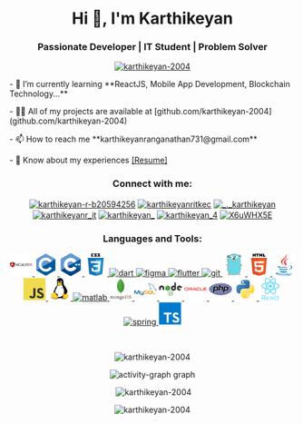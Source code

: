 <h1 align="center">Hi 👋, I'm Karthikeyan</h1>
<h3 align="center">Passionate Developer | IT Student | Problem Solver</h3>

<p align="center"> <a href="https://github.com/ryo-ma/github-profile-trophy"><img src="https://github-profile-trophy.vercel.app/?username=karthikeyan-2004" alt="karthikeyan-2004" /></a> </p>
<p>
  - 🌱 I’m currently learning **ReactJS, Mobile App Development, Blockchain Technology...**
</p><p>
- 👨‍💻 All of my projects are available at [github.com/karthikeyan-2004](github.com/karthikeyan-2004)
</p><p>
- 📫 How to reach me **karthikeyanranganathan731@gmail.com**
</p><p>
- 📄 Know about my experiences <a href="https://drive.google.com/file/d/1bArAD78CQyLK5kYGlTNQ_XszHYysUy-A/view?usp=sharing">[Resume]</a>
</p>

<h3 align="center">Connect with me:</h3>
<p align="center">
<a href="https://linkedin.com/in/karthikeyan-r-b20594256" target="blank"><img align="center" src="https://raw.githubusercontent.com/rahuldkjain/github-profile-readme-generator/master/src/images/icons/Social/linked-in-alt.svg" alt="karthikeyan-r-b20594256" height="30" width="40" /></a>
<a href="https://kaggle.com/karthikeyanritkec" target="blank"><img align="center" src="https://raw.githubusercontent.com/rahuldkjain/github-profile-readme-generator/master/src/images/icons/Social/kaggle.svg" alt="karthikeyanritkec" height="30" width="40" /></a>
<a href="https://instagram.com/_._karthikeyan" target="blank"><img align="center" src="https://raw.githubusercontent.com/rahuldkjain/github-profile-readme-generator/master/src/images/icons/Social/instagram.svg" alt="_._karthikeyan" height="30" width="40" /></a>
<a href="https://www.hackerrank.com/karthikeyanr_it" target="blank"><img align="center" src="https://raw.githubusercontent.com/rahuldkjain/github-profile-readme-generator/master/src/images/icons/Social/hackerrank.svg" alt="karthikeyanr_it" height="30" width="40" /></a>
<a href="https://codeforces.com/profile/karthikeyan_" target="blank"><img align="center" src="https://raw.githubusercontent.com/rahuldkjain/github-profile-readme-generator/master/src/images/icons/Social/codeforces.svg" alt="karthikeyan_" height="30" width="40" /></a>
<a href="https://www.leetcode.com/karthikeyan_4" target="blank"><img align="center" src="https://raw.githubusercontent.com/rahuldkjain/github-profile-readme-generator/master/src/images/icons/Social/leet-code.svg" alt="karthikeyan_4" height="30" width="40" /></a>
<a href="https://discord.gg/X6uWHX5E" target="blank"><img align="center" src="https://raw.githubusercontent.com/rahuldkjain/github-profile-readme-generator/master/src/images/icons/Social/discord.svg" alt="X6uWHX5E" height="30" width="40" /></a>
</p>

<h3 align="center">Languages and Tools:</h3>
<p align="center"> 
  <a href="https://angular.io" target="_blank" rel="noreferrer"> <img src="https://raw.githubusercontent.com/devicons/devicon/master/icons/angularjs/angularjs-original-wordmark.svg" alt="angularjs" width="40" height="40"/> </a> 
  <a href="https://www.cprogramming.com/" target="_blank" rel="noreferrer"> <img src="https://raw.githubusercontent.com/devicons/devicon/master/icons/c/c-original.svg" alt="c" width="40" height="40"/> </a> 
  <a href="https://www.w3schools.com/cpp/" target="_blank" rel="noreferrer"> <img src="https://raw.githubusercontent.com/devicons/devicon/master/icons/cplusplus/cplusplus-original.svg" alt="cplusplus" width="40" height="40"/> </a> 
  <a href="https://www.w3schools.com/css/" target="_blank" rel="noreferrer"> <img src="https://raw.githubusercontent.com/devicons/devicon/master/icons/css3/css3-original-wordmark.svg" alt="css3" width="40" height="40"/> </a> 
  <a href="https://dart.dev" target="_blank" rel="noreferrer"> <img src="https://www.vectorlogo.zone/logos/dartlang/dartlang-icon.svg" alt="dart" width="40" height="40"/> </a> 
  <a href="https://www.figma.com/" target="_blank" rel="noreferrer"> <img src="https://www.vectorlogo.zone/logos/figma/figma-icon.svg" alt="figma" width="40" height="40"/> </a> 
  <a href="https://flutter.dev" target="_blank" rel="noreferrer"> <img src="https://www.vectorlogo.zone/logos/flutterio/flutterio-icon.svg" alt="flutter" width="40" height="40"/> </a> 
  <a href="https://git-scm.com/" target="_blank" rel="noreferrer"> <img src="https://www.vectorlogo.zone/logos/git-scm/git-scm-icon.svg" alt="git" width="40" height="40"/> </a> 
  <a href="https://golang.org" target="_blank" rel="noreferrer"> <img src="https://raw.githubusercontent.com/devicons/devicon/master/icons/go/go-original.svg" alt="go" width="40" height="40"/> </a> 
  <a href="https://www.w3.org/html/" target="_blank" rel="noreferrer"> <img src="https://raw.githubusercontent.com/devicons/devicon/master/icons/html5/html5-original-wordmark.svg" alt="html5" width="40" height="40"/> </a> 
  <a href="https://www.java.com" target="_blank" rel="noreferrer"> <img src="https://raw.githubusercontent.com/devicons/devicon/master/icons/java/java-original.svg" alt="java" width="40" height="40"/> </a> 
  <a href="https://developer.mozilla.org/en-US/docs/Web/JavaScript" target="_blank" rel="noreferrer"> <img src="https://raw.githubusercontent.com/devicons/devicon/master/icons/javascript/javascript-original.svg" alt="javascript" width="40" height="40"/> </a> 
  <a href="https://www.linux.org/" target="_blank" rel="noreferrer"> <img src="https://raw.githubusercontent.com/devicons/devicon/master/icons/linux/linux-original.svg" alt="linux" width="40" height="40"/> </a> 
  <a href="https://www.mathworks.com/" target="_blank" rel="noreferrer"> <img src="https://upload.wikimedia.org/wikipedia/commons/2/21/Matlab_Logo.png" alt="matlab" width="40" height="40"/> </a> 
  <a href="https://www.mongodb.com/" target="_blank" rel="noreferrer"> <img src="https://raw.githubusercontent.com/devicons/devicon/master/icons/mongodb/mongodb-original-wordmark.svg" alt="mongodb" width="40" height="40"/> </a> 
  <a href="https://www.mysql.com/" target="_blank" rel="noreferrer"> <img src="https://raw.githubusercontent.com/devicons/devicon/master/icons/mysql/mysql-original-wordmark.svg" alt="mysql" width="40" height="40"/> </a> 
  <a href="https://nodejs.org" target="_blank" rel="noreferrer"> <img src="https://raw.githubusercontent.com/devicons/devicon/master/icons/nodejs/nodejs-original-wordmark.svg" alt="nodejs" width="40" height="40"/> </a> 
  <a href="https://www.oracle.com/" target="_blank" rel="noreferrer"> <img src="https://raw.githubusercontent.com/devicons/devicon/master/icons/oracle/oracle-original.svg" alt="oracle" width="40" height="40"/> </a>
  <a href="https://www.php.net" target="_blank" rel="noreferrer"> <img src="https://raw.githubusercontent.com/devicons/devicon/master/icons/php/php-original.svg" alt="php" width="40" height="40"/> </a> 
  <a href="https://www.python.org" target="_blank" rel="noreferrer"> <img src="https://raw.githubusercontent.com/devicons/devicon/master/icons/python/python-original.svg" alt="python" width="40" height="40"/> </a> 
  <a href="https://reactjs.org/" target="_blank" rel="noreferrer"> <img src="https://raw.githubusercontent.com/devicons/devicon/master/icons/react/react-original-wordmark.svg" alt="react" width="40" height="40"/> </a> 
  <a href="https://spring.io/" target="_blank" rel="noreferrer"> <img src="https://www.vectorlogo.zone/logos/springio/springio-icon.svg" alt="spring" width="40" height="40"/> </a> 
  <a href="https://www.typescriptlang.org/" target="_blank" rel="noreferrer"> <img src="https://raw.githubusercontent.com/devicons/devicon/master/icons/typescript/typescript-original.svg" alt="typescript" width="40" height="40"/> </a> </p>

&nbsp;&nbsp;&nbsp;

<p align="center"><img src="https://github-readme-streak-stats.herokuapp.com/?user=karthikeyan-2004&" alt="karthikeyan-2004" /></p>

<p align="center"><img src="https://github-readme-activity-graph.vercel.app/graph?username=karthikeyan-2004&theme=react" height="250" width="500" alt="activity-graph graph"  /></p>

<p align="center">&nbsp;<img src="https://github-readme-stats.vercel.app/api?username=karthikeyan-2004&show_icons=true&locale=en" alt="karthikeyan-2004" /></p>

<p align="center"><img src="https://github-readme-stats.vercel.app/api/top-langs?username=karthikeyan-2004&show_icons=true&locale=en&layout=compact" alt="karthikeyan-2004" /></p>

<p align="center"><img src="https://user-images.githubusercontent.com/74038190/212748842-9fcbad5b-6173-4175-8a61-521f3dbb7514.gif" height="150" alt=""/></p>
